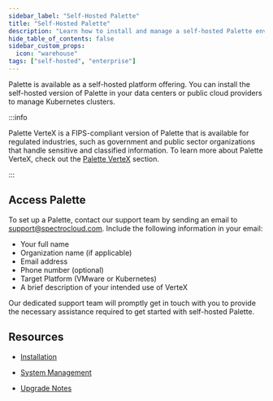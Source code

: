 ```yaml
---
sidebar_label: "Self-Hosted Palette"
title: "Self-Hosted Palette"
description: "Learn how to install and manage a self-hosted Palette environment."
hide_table_of_contents: false
sidebar_custom_props: 
  icon: "warehouse"
tags: ["self-hosted", "enterprise"]
---
```



Palette is available as a self-hosted platform offering. You can install the self-hosted version of Palette in your data centers or public cloud providers to manage Kubernetes clusters. 

:::info

Palette VerteX is a FIPS-compliant version of Palette that is available for regulated industries, such as government and public sector organizations that handle sensitive and classified information. To learn more about Palette VerteX, check out the [Palette VerteX](../vertex/vertex.md) section.

:::



## Access Palette

To set up a Palette, contact our support team by sending an email to support@spectrocloud.com. Include the following information in your email:

- Your full name
- Organization name (if applicable)
- Email address
- Phone number (optional)
- Target Platform (VMware or Kubernetes)
- A brief description of your intended use of VerteX


Our dedicated support team will promptly get in touch with you to provide the necessary assistance required to get started with self-hosted Palette.

## Resources


- [Installation](install-palette/install-palette.md)

- [System Management](system-management/system-management.md)

- [Upgrade Notes](upgrade.md)
